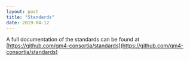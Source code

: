 ```yaml
---
layout: post
title: "Standards"
date: 2019-04-12
---
```


A full documentation of the standards can be found at [https://github.com/gm4-consortia/standards](https://github.com/gm4-consortia/standards)
